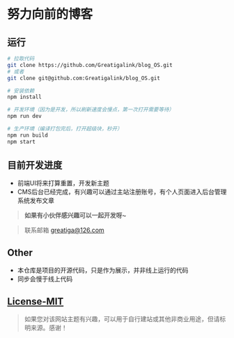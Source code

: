 # 努力向前的博客

## 运行

```bash
# 拉取代码
git clone https://github.com/Greatigalink/blog_OS.git
# 或者
git clone git@github.com:Greatigalink/blog_OS.git

# 安装依赖
npm install

# 开发环境（因为是开发，所以刷新速度会慢点，第一次打开需要等待）
npm run dev

# 生产环境（编译打包完后，打开超级块，秒开）
npm run build
npm start
```

## 目前开发进度

* 前端UI将来打算重置，开发新主题
* CMS后台已经完成，有兴趣可以通过主站注册账号，有个人页面进入后台管理系统发布文章

> **如果有小伙伴感兴趣可以一起开发呀~**

> 联系邮箱 greatiga@126.com

## Other

* 本仓库是项目的开源代码，只是作为展示，并非线上运行的代码
* 同步会慢于线上代码

## [License-MIT](https://github.com/Greatigalink/blog_OS/blob/master/LICENSE)

> 如果您对该网站主题有兴趣，可以用于自行建站或其他非商业用途，但请标明来源。感谢！
